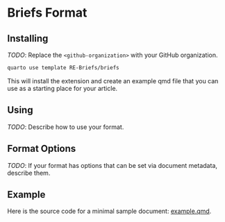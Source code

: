 # Briefs Format

## Installing

*TODO*: Replace the `<github-organization>` with your GitHub organization.

```bash
quarto use template RE-Briefs/briefs
```

This will install the extension and create an example qmd file that you can use as a starting place for your article.

## Using

*TODO*: Describe how to use your format.

## Format Options

*TODO*: If your format has options that can be set via document metadata, describe them.

## Example

Here is the source code for a minimal sample document: [example.qmd](example.qmd).

